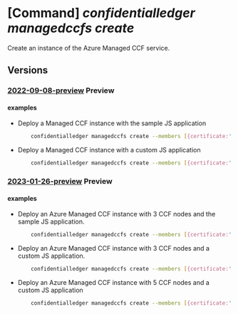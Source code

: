 # [Command] _confidentialledger managedccfs create_

Create an instance of the Azure Managed CCF service.

## Versions

### [2022-09-08-preview](/Resources/mgmt-plane/L3N1YnNjcmlwdGlvbnMve30vcmVzb3VyY2Vncm91cHMve30vcHJvdmlkZXJzL21pY3Jvc29mdC5jb25maWRlbnRpYWxsZWRnZXIvbWFuYWdlZGNjZnMve30=/2022-09-08-preview.xml) **Preview**

<!-- mgmt-plane /subscriptions/{}/resourcegroups/{}/providers/microsoft.confidentialledger/managedccfs/{} 2022-09-08-preview -->

#### examples

- Deploy a Managed CCF instance with the sample JS application
    ```bash
        confidentialledger managedccfs create --members [{certificate:'c:\certs\member0_cert.pem',identifier:"member0"},{certificate:'c:\certs\member1_cert.pem',identifier:"member1"}] --name mymccfinstance --resource-group mccfRG --location southcentralus --app-type sample
    ```

- Deploy a Managed CCF instance with a custom JS application
    ```bash
        confidentialledger managedccfs create --members [{certificate:'c:\certs\member0_cert.pem',identifier:"member0"},{certificate:'c:\certs\member1_cert.pem',identifier:"member1"}] --name mymccfinstance --resource-group mccfRG --location southcentralus
    ```

### [2023-01-26-preview](/Resources/mgmt-plane/L3N1YnNjcmlwdGlvbnMve30vcmVzb3VyY2Vncm91cHMve30vcHJvdmlkZXJzL21pY3Jvc29mdC5jb25maWRlbnRpYWxsZWRnZXIvbWFuYWdlZGNjZnMve30=/2023-01-26-preview.xml) **Preview**

<!-- mgmt-plane /subscriptions/{}/resourcegroups/{}/providers/microsoft.confidentialledger/managedccfs/{} 2023-01-26-preview -->

#### examples

- Deploy an Azure Managed CCF instance with 3 CCF nodes and the sample JS application.
    ```bash
        confidentialledger managedccfs create --members [{certificate:'c:\certs\member0_cert.pem',identifier:"member0",group:"group1"},{certificate:'c:\certs\member1_cert.pem',identifier:"member1",group:"group2"}] --name mymccfinstance --resource-group mccfRG --location southcentralus --app-type sample
    ```

- Deploy an Azure Managed CCF instance with 3 CCF nodes and a custom JS application.
    ```bash
        confidentialledger managedccfs create --members [{certificate:'c:\certs\member0_cert.pem',identifier:"member0"},{certificate:'c:\certs\member1_cert.pem',identifier:"member1"}] --name mymccfinstance --resource-group mccfRG --location southcentralus
    ```

- Deploy an Azure Managed CCF instance with 5 CCF nodes and a custom JS application
    ```bash
        confidentialledger managedccfs create --members [{certificate:'c:\certs\member0_cert.pem',identifier:"member0",group:"mygroup1"},{certificate:'c:\certs\member1_cert.pem',identifier:"member1"}] --name mymccfinstance --resource-group mccfRG --location southcentralus --node-count 5
    ```
